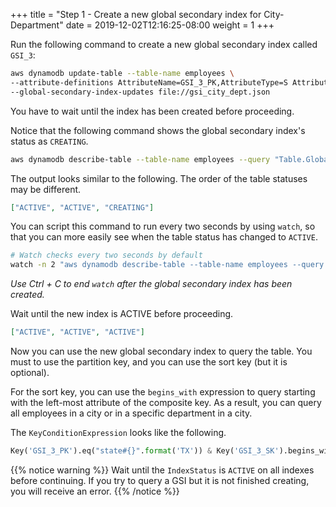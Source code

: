 +++
title = "Step 1 - Create a new global secondary index for City-Department"
date = 2019-12-02T12:16:25-08:00
weight = 1
+++

Run the following command to create a new global secondary index called `GSI_3`:

```bash
aws dynamodb update-table --table-name employees \
--attribute-definitions AttributeName=GSI_3_PK,AttributeType=S AttributeName=GSI_3_SK,AttributeType=S \
--global-secondary-index-updates file://gsi_city_dept.json
```

You have to wait until the index has been created before proceeding.

Notice that the following command shows the global secondary index's status as `CREATING`.

```bash
aws dynamodb describe-table --table-name employees --query "Table.GlobalSecondaryIndexes[].IndexStatus"
```

The output looks similar to the following. The order of the table statuses may be different.

```json
["ACTIVE", "ACTIVE", "CREATING"]
```

You can script this command to run every two seconds by using `watch`,
so that you can more easily see when the table status has changed to `ACTIVE`.

```bash
# Watch checks every two seconds by default
watch -n 2 "aws dynamodb describe-table --table-name employees --query \"Table.GlobalSecondaryIndexes[].IndexStatus\""
```

_Use Ctrl + C to end `watch` after the global secondary index has been created._

Wait until the new index is ACTIVE before proceeding.

```json
["ACTIVE", "ACTIVE", "ACTIVE"]
```

Now you can use the new global secondary index to query the table. You must to use the partition key, and you can use the sort key (but it is optional).

For the sort key, you can use the `begins_with` expression to query
starting with the left-most attribute of the composite key.
As a result, you can query all employees in a city or in a specific department in a city.

The `KeyConditionExpression` looks like the following.

```py
Key('GSI_3_PK').eq("state#{}".format('TX')) & Key('GSI_3_SK').begins_with('Austin')
```

{{% notice warning %}}
Wait until the `IndexStatus` is `ACTIVE` on all indexes before continuing. If you try to query a GSI but it is not finished creating, you will receive an error.
{{% /notice %}}
